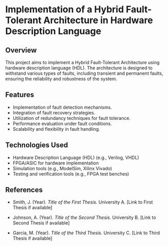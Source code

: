 # Implementation of a Hybrid Fault-Tolerant Architecture in Hardware Description Language

## Overview

This project aims to implement a Hybrid Fault-Tolerant Architecture using hardware description language (HDL). The architecture is designed to withstand various types of faults, including transient and permanent faults, ensuring the reliability and robustness of the system.

## Features

- Implementation of fault detection mechanisms.
- Integration of fault recovery strategies.
- Utilization of redundancy techniques for fault tolerance.
- Performance evaluation under fault conditions.
- Scalability and flexibility in fault handling.

## Technologies Used

- Hardware Description Language (HDL) (e.g., Verilog, VHDL)
- FPGA/ASIC for hardware implementation
- Simulation tools (e.g., ModelSim, Xilinx Vivado)
- Testing and verification tools (e.g., FPGA test benches)

## References

- Smith, J. (Year). *Title of the First Thesis.* University A. [Link to First Thesis if available]

- Johnson, A. (Year). *Title of the Second Thesis.* University B. [Link to Second Thesis if available]

- Garcia, M. (Year). *Title of the Third Thesis.* University C. [Link to Third Thesis if available]
